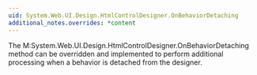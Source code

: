 ```yaml
---
uid: System.Web.UI.Design.HtmlControlDesigner.OnBehaviorDetaching
additional_notes.overrides: *content
---
```


<p>The M:System.Web.UI.Design.HtmlControlDesigner.OnBehaviorDetaching method can be overridden and implemented to perform additional processing when a behavior is detached from the designer.</p>



